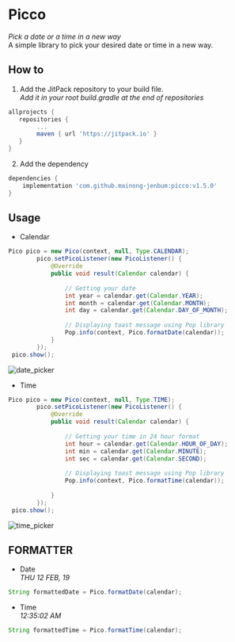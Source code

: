 # Picco

*Pick a date or a time in a new way* \
A simple library to pick your desired date or time in a new way.

## How to

1. Add the JitPack repository to your build file.\
*Add it in your root build.gradle at the end of repositories*


```gradle
allprojects {
   repositories {
        ...
	    maven { url 'https://jitpack.io' }
   }
}
```

2. Add the dependency

```gradle
dependencies {
	implementation 'com.github.mainong-jenbum:picco:v1.5.0'
}

```

## Usage

* Calendar
```java
Pico pico = new Pico(context, null, Type.CALENDAR);
        pico.setPicoListener(new PicoListener() {
            @Override
            public void result(Calendar calendar) {
            
                // Getting your date
                int year = calendar.get(Calendar.YEAR);
                int month = calendar.get(Calendar.MONTH);
                int day = calendar.get(Calendar.DAY_OF_MONTH);
            
                // Displaying toast message using Pop library
                Pop.info(context, Pico.formatDate(calendar));
            }
        });
 pico.show();
```
![date_picker](https://user-images.githubusercontent.com/23124053/58652787-f9420380-8331-11e9-87a0-e451e040982f.png)

* Time
```java
Pico pico = new Pico(context, null, Type.TIME);
        pico.setPicoListener(new PicoListener() {
            @Override
            public void result(Calendar calendar) {
           
                // Getting your time in 24 hour format
                int hour = calendar.get(Calendar.HOUR_OF_DAY);
                int min = calendar.get(Calendar.MINUTE);
                int sec = calendar.get(Calendar.SECOND);
                
                // Displaying toast message using Pop library
                Pop.info(context, Pico.formatTime(calendar));
                
            }
        });
 pico.show();
```
![time_picker](https://user-images.githubusercontent.com/23124053/58652793-fc3cf400-8331-11e9-97d8-7c546c168d12.png)


## FORMATTER
* Date\
*THU 12 FEB, 19*
```java
String formattedDate = Pico.formatDate(calendar);
```


* Time\
*12:35:02 AM*
```java
String formattedTime = Pico.formatTime(calendar);
```
